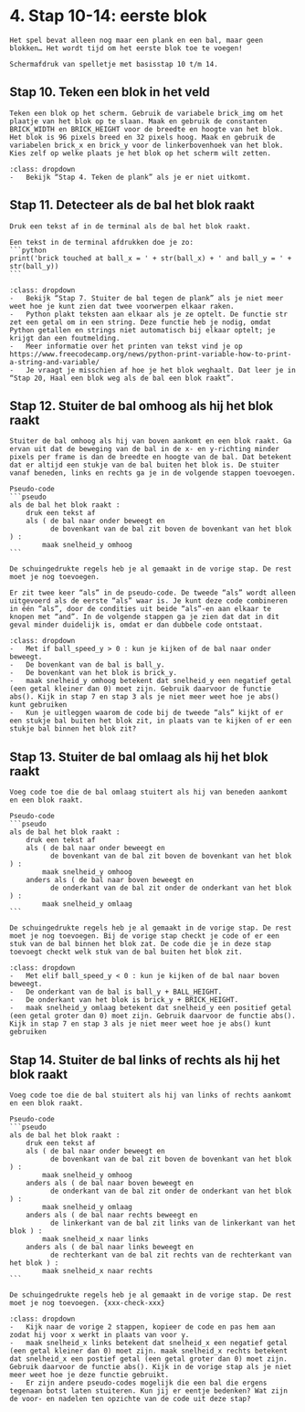 # 4. Stap 10-14: eerste blok
```{pull-quote}
Het spel bevat alleen nog maar een plank en een bal, maar geen blokken… Het wordt tijd om het eerste blok toe te voegen!
```

```{figure} scherm4.png
Schermafdruk van spelletje met basisstap 10 t/m 14.
```

## Stap 10. Teken een blok in het veld

````{note} Opdracht
Teken een blok op het scherm. Gebruik de variabele brick_img om het plaatje van het blok op te slaan. Maak en gebruik de constanten BRICK_WIDTH en BRICK_HEIGHT voor de breedte en hoogte van het blok. Het blok is 96 pixels breed en 32 pixels hoog. Maak en gebruik de variabelen brick_x en brick_y voor de linkerbovenhoek van het blok. Kies zelf op welke plaats je het blok op het scherm wilt zetten.
````

````{hint} Tips
:class: dropdown
-	Bekijk “Stap 4. Teken de plank” als je er niet uitkomt.
````

## Stap 11. Detecteer als de bal het blok raakt

````{note} Opdracht
Druk een tekst af in de terminal als de bal het blok raakt.
````

````{attention} Toelichting
Een tekst in de terminal afdrukken doe je zo:
```python
print('brick touched at ball_x = ' + str(ball_x) + ' and ball_y = ' + str(ball_y))
```
````

````{hint} Tips
:class: dropdown
-	Bekijk “Stap 7. Stuiter de bal tegen de plank” als je niet meer weet hoe je kunt zien dat twee voorwerpen elkaar raken.
-	Python plakt teksten aan elkaar als je ze optelt. De functie str zet een getal om in een string. Deze functie heb je nodig, omdat Python getallen en strings niet automatisch bij elkaar optelt; je krijgt dan een foutmelding.
-	Meer informatie over het printen van tekst vind je op https://www.freecodecamp.org/news/python-print-variable-how-to-print-a-string-and-variable/
-	Je vraagt je misschien af hoe je het blok weghaalt. Dat leer je in “Stap 20, Haal een blok weg als de bal een blok raakt”.
````

## Stap 12. Stuiter de bal omhoog als hij het blok raakt

````{note} Opdracht
Stuiter de bal omhoog als hij van boven aankomt en een blok raakt. Ga ervan uit dat de beweging van de bal in de x- en y-richting minder pixels per frame is dan de breedte en hoogte van de bal. Dat betekent dat er altijd een stukje van de bal buiten het blok is. De stuiter vanaf beneden, links en rechts ga je in de volgende stappen toevoegen.
````

````{attention} Toelichting
Pseudo-code
```pseudo
als de bal het blok raakt :
    druk een tekst af
    als ( de bal naar onder beweegt en 
          de bovenkant van de bal zit boven de bovenkant van het blok ) :
        maak snelheid_y omhoog
```

De schuingedrukte regels heb je al gemaakt in de vorige stap. De rest moet je nog toevoegen.

Er zit twee keer “als” in de pseudo-code. De tweede “als” wordt alleen uitgevoerd als de eerste “als” waar is. Je kunt deze code combineren in één “als”, door de condities uit beide “als”-en aan elkaar te knopen met “and”. In de volgende stappen ga je zien dat dat in dit geval minder duidelijk is, omdat er dan dubbele code ontstaat.
````

````{hint} Tips
:class: dropdown
-	Met if ball_speed_y > 0 : kun je kijken of de bal naar onder beweegt.
-	De bovenkant van de bal is ball_y.
-	De bovenkant van het blok is brick_y.
-	maak snelheid_y omhoog betekent dat snelheid_y een negatief getal (een getal kleiner dan 0) moet zijn. Gebruik daarvoor de functie abs(). Kijk in stap 7 en stap 3 als je niet meer weet hoe je abs() kunt gebruiken
-	Kun je uitleggen waarom de code bij de tweede “als” kijkt of er een stukje bal buiten het blok zit, in plaats van te kijken of er een stukje bal binnen het blok zit?
````

## Stap 13. Stuiter de bal omlaag als hij het blok raakt

````{note} Opdracht
Voeg code toe die de bal omlaag stuitert als hij van beneden aankomt en een blok raakt. 
````

````{attention} Toelichting
Pseudo-code
```pseudo
als de bal het blok raakt :
    druk een tekst af
    als ( de bal naar onder beweegt en 
          de bovenkant van de bal zit boven de bovenkant van het blok ) :
        maak snelheid_y omhoog
    anders als ( de bal naar boven beweegt en 
          de onderkant van de bal zit onder de onderkant van het blok ) :
        maak snelheid_y omlaag
```

De schuingedrukte regels heb je al gemaakt in de vorige stap. De rest moet je nog toevoegen. Bij de vorige stap checkt je code of er een stuk van de bal binnen het blok zat. De code die je in deze stap toevoegt checkt welk stuk van de bal buiten het blok zit.
````

````{hint} Tips
:class: dropdown
-	Met elif ball_speed_y < 0 : kun je kijken of de bal naar boven beweegt.
-	De onderkant van de bal is ball_y + BALL_HEIGHT.
-	De onderkant van het blok is brick_y + BRICK_HEIGHT.
-	maak snelheid_y omlaag betekent dat snelheid_y een positief getal (een getal groter dan 0) moet zijn. Gebruik daarvoor de functie abs(). Kijk in stap 7 en stap 3 als je niet meer weet hoe je abs() kunt gebruiken
````

## Stap 14. Stuiter de bal links of rechts als hij het blok raakt

````{note} Opdracht
Voeg code toe die de bal stuitert als hij van links of rechts aankomt en een blok raakt. 
````

````{attention} Toelichting
Pseudo-code
```pseudo
als de bal het blok raakt :
    druk een tekst af
    als ( de bal naar onder beweegt en 
          de bovenkant van de bal zit boven de bovenkant van het blok ) :
        maak snelheid_y omhoog
    anders als ( de bal naar boven beweegt en 
          de onderkant van de bal zit onder de onderkant van het blok ) :
        maak snelheid_y omlaag
    anders als ( de bal naar rechts beweegt en 
          de linkerkant van de bal zit links van de linkerkant van het blok ) :
        maak snelheid_x naar links
    anders als ( de bal naar links beweegt en 
          de rechterkant van de bal zit rechts van de rechterkant van het blok ) :
        maak snelheid_x naar rechts
```

De schuingedrukte regels heb je al gemaakt in de vorige stap. De rest moet je nog toevoegen. {xxx-check-xxx}
````

````{hint} Tips
:class: dropdown
-	Kijk naar de vorige 2 stappen, kopieer de code en pas hem aan zodat hij voor x werkt in plaats van voor y.
-	maak snelheid_x links betekent dat snelheid_x een negatief getal (een getal kleiner dan 0) moet zijn. maak snelheid_x rechts betekent dat snelheid_x een postief getal (een getal groter dan 0) moet zijn. Gebruik daarvoor de functie abs(). Kijk in de vorige stap als je niet meer weet hoe je deze functie gebruikt.
-	Er zijn andere pseudo-codes mogelijk die een bal die ergens tegenaan botst laten stuiteren. Kun jij er eentje bedenken? Wat zijn de voor- en nadelen ten opzichte van de code uit deze stap?
````
